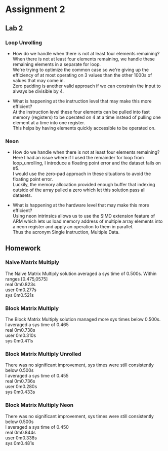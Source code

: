 # Assignment 2

## Lab 2

### Loop Unrolling
* How do we handle when there is not at least four elements remaining?\
When there is not at least four elements remaining, we handle these remaining elements in a separate for loop. \
We're trying to optimize the common case so we're giving up the efficiency of at most operating on 3 values than the other 1000s of values that may come in.\
Zero padding is another valid approach if we can constrain the input to always be divisible by 4.

* What is happening at the instruction level that may make this more efficient?\
At the instruction level these four elements can be pulled into fast memory (registers) to be operated on 4 at a time instead of pulling one element at a time into one register. \
This helps by having elements quickly accessible to be operated on.

### Neon
* How do we handle when there is not at least four elements remaining?\
Here I had an issue where if I used the remainder for loop from loop_unrolling, I introduce a floating point error and the dataset fails on #5.\
I would use the zero-pad approach in these situations to avoid the floating point error. \
Luckily, the memory allocation provided enough buffer that indexing outside of the array pulled a zero which let this solution pass all datasets.

* What is happening at the hardware level that may make this more efficient?\
Using neon intrinsics allows us to use the SIMD extension feature of ARM which lets us load memory address of multiple array elements into a neon register and apply an operation to them in parallel. \
Thus the acronym Single Instruction, Multiple Data.

## Homework
### Naive Matrix Multiply
The Naive Matrix Multiply solution averaged a sys time of 0.500s. Within ranges [0.475,0575]\
real    0m0.823s\
user    0m0.277s\
sys     0m0.521s

### Block Matrix Multiply
The Block Matrix Multiply solution managed more sys times below 0.500s.\
I averaged a sys time of 0.465\
real    0m0.738s\
user    0m0.310s\
sys     0m0.411s

### Block Matrix Multiply Unrolled
There was no significant improvement, sys times were still consistently below 0.500s\
I averaged a sys time of 0.455\
real    0m0.736s\
user    0m0.280s\
sys     0m0.433s

### Block Matrix Multiply Neon
There was no significant improvement, sys times were still consistently below 0.500s\
I averaged a sys time of 0.450\
real    0m0.844s\
user    0m0.338s\
sys     0m0.481s

